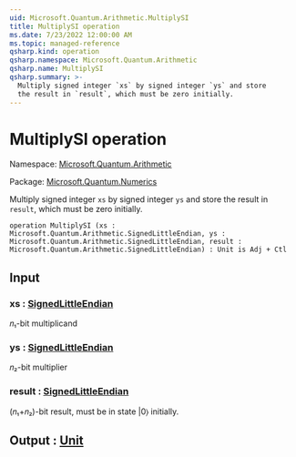 ```yaml
---
uid: Microsoft.Quantum.Arithmetic.MultiplySI
title: MultiplySI operation
ms.date: 7/23/2022 12:00:00 AM
ms.topic: managed-reference
qsharp.kind: operation
qsharp.namespace: Microsoft.Quantum.Arithmetic
qsharp.name: MultiplySI
qsharp.summary: >-
  Multiply signed integer `xs` by signed integer `ys` and store
  the result in `result`, which must be zero initially.
---
```


# MultiplySI operation

Namespace: [Microsoft.Quantum.Arithmetic](xref:Microsoft.Quantum.Arithmetic)

Package: [Microsoft.Quantum.Numerics](https://nuget.org/packages/Microsoft.Quantum.Numerics)


Multiply signed integer `xs` by signed integer `ys` and storethe result in `result`, which must be zero initially.

```qsharp
operation MultiplySI (xs : Microsoft.Quantum.Arithmetic.SignedLittleEndian, ys : Microsoft.Quantum.Arithmetic.SignedLittleEndian, result : Microsoft.Quantum.Arithmetic.SignedLittleEndian) : Unit is Adj + Ctl
```


## Input

### xs : [SignedLittleEndian](xref:Microsoft.Quantum.Arithmetic.SignedLittleEndian)

𝑛₁-bit multiplicand


### ys : [SignedLittleEndian](xref:Microsoft.Quantum.Arithmetic.SignedLittleEndian)

𝑛₂-bit multiplier


### result : [SignedLittleEndian](xref:Microsoft.Quantum.Arithmetic.SignedLittleEndian)

(𝑛₁+𝑛₂)-bit result, must be in state |0⟩initially.



## Output : [Unit](xref:microsoft.quantum.qsharp.valueliterals#unit-literal)

